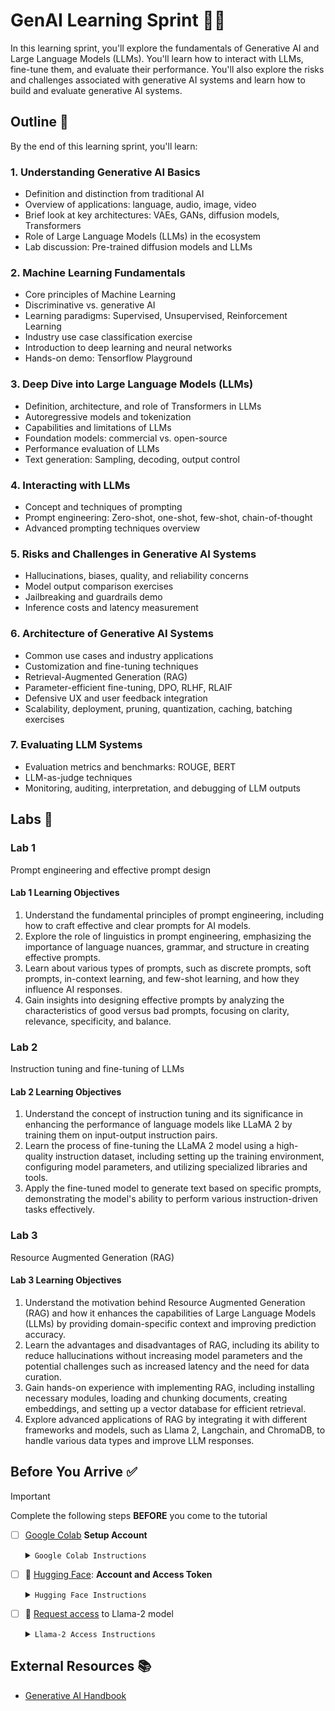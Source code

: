 # GenAI Learning Sprint 🏃‍♂️

In this learning sprint, you'll explore the fundamentals of Generative AI and Large Language Models (LLMs). You'll learn how to interact with LLMs, fine-tune them, and evaluate their performance. You'll also explore the risks and challenges associated with generative AI systems and learn how to build and evaluate generative AI systems.

## Outline 📝

By the end of this learning sprint, you'll learn:

### 1. Understanding Generative AI Basics

- Definition and distinction from traditional AI
- Overview of applications: language, audio, image, video
- Brief look at key architectures: VAEs, GANs, diffusion models, Transformers
- Role of Large Language Models (LLMs) in the ecosystem
- Lab discussion: Pre-trained diffusion models and LLMs

### 2. Machine Learning Fundamentals

- Core principles of Machine Learning
- Discriminative vs. generative AI
- Learning paradigms: Supervised, Unsupervised, Reinforcement Learning
- Industry use case classification exercise
- Introduction to deep learning and neural networks
- Hands-on demo: Tensorflow Playground

### 3. Deep Dive into Large Language Models (LLMs)

- Definition, architecture, and role of Transformers in LLMs
- Autoregressive models and tokenization
- Capabilities and limitations of LLMs
- Foundation models: commercial vs. open-source
- Performance evaluation of LLMs
- Text generation: Sampling, decoding, output control

### 4. Interacting with LLMs

- Concept and techniques of prompting
- Prompt engineering: Zero-shot, one-shot, few-shot, chain-of-thought
- Advanced prompting techniques overview

### 5. Risks and Challenges in Generative AI Systems

- Hallucinations, biases, quality, and reliability concerns
- Model output comparison exercises
- Jailbreaking and guardrails demo
- Inference costs and latency measurement

### 6. Architecture of Generative AI Systems

- Common use cases and industry applications
- Customization and fine-tuning techniques
- Retrieval-Augmented Generation (RAG)
- Parameter-efficient fine-tuning, DPO, RLHF, RLAIF
- Defensive UX and user feedback integration
- Scalability, deployment, pruning, quantization, caching, batching exercises

### 7. Evaluating LLM Systems

- Evaluation metrics and benchmarks: ROUGE, BERT
- LLM-as-judge techniques
- Monitoring, auditing, interpretation, and debugging of LLM outputs

## Labs 🧪

### Lab 1

Prompt engineering and effective prompt design

#### Lab 1 Learning Objectives

1. Understand the fundamental principles of prompt engineering, including how to craft effective and clear prompts for AI models.
2. Explore the role of linguistics in prompt engineering, emphasizing the importance of language nuances, grammar, and structure in creating effective prompts.
3. Learn about various types of prompts, such as discrete prompts, soft prompts, in-context learning, and few-shot learning, and how they influence AI responses.
4. Gain insights into designing effective prompts by analyzing the characteristics of good versus bad prompts, focusing on clarity, relevance, specificity, and balance.

### Lab 2

Instruction tuning and fine-tuning of LLMs

#### Lab 2 Learning Objectives

1. Understand the concept of instruction tuning and its significance in enhancing the performance of language models like LLaMA 2 by training them on input-output instruction pairs.
2. Learn the process of fine-tuning the LLaMA 2 model using a high-quality instruction dataset, including setting up the training environment, configuring model parameters, and utilizing specialized libraries and tools.
3. Apply the fine-tuned model to generate text based on specific prompts, demonstrating the model's ability to perform various instruction-driven tasks effectively.

### Lab 3

Resource Augmented Generation (RAG)

#### Lab 3 Learning Objectives

1. Understand the motivation behind Resource Augmented Generation (RAG) and how it enhances the capabilities of Large Language Models (LLMs) by providing domain-specific context and improving prediction accuracy.
2. Learn the advantages and disadvantages of RAG, including its ability to reduce hallucinations without increasing model parameters and the potential challenges such as increased latency and the need for data curation.
3. Gain hands-on experience with implementing RAG, including installing necessary modules, loading and chunking documents, creating embeddings, and setting up a vector database for efficient retrieval.
4. Explore advanced applications of RAG by integrating it with different frameworks and models, such as Llama 2, Langchain, and ChromaDB, to handle various data types and improve LLM responses.

## Before You Arrive ✅

> [!IMPORTANT]  
> Complete the following steps **BEFORE** you come to the tutorial
> 
> - [ ] [Google Colab](https://colab.research.google.com) **Setup Account**
> 
>     <details closed><summary><code>Google Colab Instructions</code></summary>
> 
>     The Colab platform gives the user a virtual machine in which to run Python codes including machine
>     learning codes.
> 
>     The VM comes with a preinstalled environment that includes most of what is needed
>     for these tutorials.
> 
>     * You need a Google Account to use Colaboratory
>     * Go to [Google's Colaboratory Platform](https://colab.research.google.com) and sign in with
>       your Google account
>     * Click on the `New Notebook` at the bottom
>     * Now you will see a new notebook where you can type in python code.
>     * After you enter code, type `<shift> + <enter>` to execute the code cell.
>     * A full introduction to the notebook environment is out of scope for this tutorial, but many
>       can be found with a [simple Google
>       search](https://www.google.com/search?q=jupyter+notebook+tutorial)
>     * We will be using notebooks from this repository during the tutorial, so  you should be
>       familiar with how to import them into Colaboratory
>     * Now you can open the `File` menu at the top left and select `Open Notebook` which will open a
>       dialogue box.
>     * Select the `GitHub` tab in the dialogue box.
>     * From here you can enter the url for the github repo
>       and hit `<enter>`.
>     * This will show you a list of the Notebooks available in the repo.
>     * As each session of the tutorial begins, you will simply select the corresponding notebook from
>       this list and it will create a copy for you in your Colaboratory account (all `*.ipynb` files in
>       the Colaboratory account will be stored in your Google Drive).
>     * To use a TPU, in the notbook the select `Runtime` -> `Change Runtime Type` and you have a
>       dropbox list of hardward settings to choose from where the notebook can run.
> 
>     * **Important:** in order to be able to make changes to the notebooks, you need to make a copy of the notebook that will be stored in your Google Drive account. In order to do so, click on the `Copy to Drive` button, located in the main editor bar, next to the `Code` and `Text` buttons.
>     </details>
> 
> 
> - [ ] 🤗 [Hugging Face](https://huggingface.co): **Account and Access Token**
> 
>     <details closed><summary><code>Hugging Face Instructions</code></summary>
> 
>     - Sign up for a huggingface account and obtain an access token: https://huggingface.co
>     - Sign Up (top bar)
>       Log into huggingface and get an access token:
>         - Login -> Settings (left panel) -> Access Tokens (left pane) -> New token (center pane)
> 
>     </details>
> 
> - [ ] 🦙 [Request access](https://ai.meta.com/resources/models-and-libraries/llama-downloads/) to Llama-2 model
> 
>     <details closed><summary><code>Llama-2 Access Instructions</code></summary>
> 
>     - Visit this https://huggingface.co/meta-llama/Llama-2-7b-hf and request access to the model
>     - vist meta website and accept the terms https://ai.meta.com/resources/models-and-libraries/llama-downloads/
>     - Note: Your Hugging Face account email address MUST match the email you provide on the Meta website, or your request will not be approved.
> 
>     </details>


## External Resources 📚

- [Generative AI Handbook](https://genai-handbook.github.io/)

